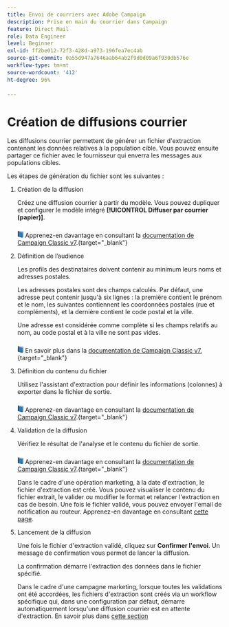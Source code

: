 ```yaml
---
title: Envoi de courriers avec Adobe Campaign
description: Prise en main du courrier dans Campaign
feature: Direct Mail
role: Data Engineer
level: Beginner
exl-id: ff2be012-72f3-428d-a973-196fea7ec4ab
source-git-commit: 0a55d947a7646aab64ab2f9d0d09a6f930db576e
workflow-type: tm+mt
source-wordcount: '412'
ht-degree: 96%

---
```


# Création de diffusions courrier

Les diffusions courrier permettent de générer un fichier d&#39;extraction contenant les données relatives à la population cible. Vous pouvez ensuite partager ce fichier avec le fournisseur qui enverra les messages aux populations cibles.

Les étapes de génération du fichier sont les suivantes :

1. Création de la diffusion

   Créez une diffusion courrier à partir du modèle. Vous pouvez dupliquer et configurer le modèle intégré **[!UICONTROL Diffuser par courrier (papier)]**.

   ![](../assets/do-not-localize/book.png) Apprenez-en davantage en consultant la [documentation de Campaign Classic v7](https://experienceleague.adobe.com/docs/campaign-classic/using/sending-messages/sending-direct-mail/creating-a-direct-mail-delivery.html?lang=fr).{target=&quot;_blank&quot;}

1. Définition de l’audience

   Les profils des destinataires doivent contenir au minimum leurs noms et adresses postales.

   Les adresses postales sont des champs calculés. Par défaut, une adresse peut contenir jusqu&#39;à six lignes : la première contient le prénom et le nom, les suivantes contiennent les coordonnées postales (rue et compléments), et la dernière contient le code postal et la ville.

   Une adresse est considérée comme complète si les champs relatifs au nom, au code postal et à la ville ne sont pas vides.

   ![](../assets/do-not-localize/book.png) En savoir plus dans la [documentation de Campaign Classic v7.](https://experienceleague.adobe.com/docs/campaign-classic/using/sending-messages/key-steps-when-creating-a-delivery/steps-defining-the-target-population.html?lang=fr){target=&quot;_blank&quot;}

1. Définition du contenu du fichier

   Utilisez l&#39;assistant d&#39;extraction pour définir les informations (colonnes) à exporter dans le fichier de sortie.

   ![](../assets/do-not-localize/book.png) Apprenez-en davantage en consultant la [documentation de Campaign Classic v7](https://experienceleague.adobe.com/docs/campaign-classic/using/sending-messages/sending-direct-mail/defining-the-direct-mail-content.html?lang=fr).{target=&quot;_blank&quot;}

1. Validation de la diffusion

   Vérifiez le résultat de l&#39;analyse et le contenu du fichier de sortie.

   ![](../assets/do-not-localize/book.png) Apprenez-en davantage en consultant la [documentation de Campaign Classic v7](https://experienceleague.adobe.com/docs/campaign-classic/using/sending-messages/sending-direct-mail/validating.html?lang=fr).{target=&quot;_blank&quot;}

   Dans le cadre d&#39;une opération marketing, à la date d&#39;extraction, le fichier d&#39;extraction est créé. Vous pouvez visualiser le contenu du fichier extrait, le valider ou modifier le format et relancer l&#39;extraction en cas de besoin. Une fois le fichier validé, vous pouvez envoyer l&#39;email de notification au routeur. Apprenez-en davantage en consultant [cette page](https://experienceleague.adobe.com/docs/campaign/automation/campaign-orchestration/marketing-campaign-approval.html).

1. Lancement de la diffusion

   Une fois le fichier d&#39;extraction validé, cliquez sur **Confirmer l&#39;envoi**. Un message de confirmation vous permet de lancer la diffusion.

   La confirmation démarre l&#39;extraction des données dans le fichier spécifié.

   Dans le cadre d&#39;une campagne marketing, lorsque toutes les validations ont été accordées, les fichiers d&#39;extraction sont créés via un workflow spécifique qui, dans une configuration par défaut, démarre automatiquement lorsqu&#39;une diffusion courrier est en attente d&#39;extraction. En savoir plus dans [cette section](https://experienceleague.adobe.com/docs/campaign/automation/campaign-orchestration/marketing-campaign-deliveries.html)
